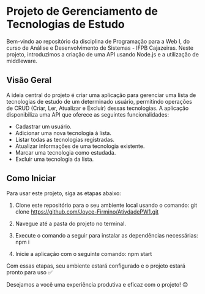 # Projeto de Gerenciamento de Tecnologias de Estudo

Bem-vindo ao repositório da disciplina de Programação para a Web I, do curso de Análise e Desenvolvimento de Sistemas - IFPB Cajazeiras. Neste projeto, introduzimos a criação de uma API usando Node.js e a utilização de middleware.

## Visão Geral

A ideia central do projeto é criar uma aplicação para gerenciar uma lista de tecnologias de estudo de um determinado usuário, permitindo operações de CRUD (Criar, Ler, Atualizar e Excluir) dessas tecnologias. A aplicação disponibiliza uma API que oferece as seguintes funcionalidades:

- Cadastrar um usuário.
- Adicionar uma nova tecnologia à lista.
- Listar todas as tecnologias registradas.
- Atualizar informações de uma tecnologia existente.
- Marcar uma tecnologia como estudada.
- Excluir uma tecnologia da lista.

## Como Iniciar

Para usar este projeto, siga as etapas abaixo:

1. Clone este repositório para o seu ambiente local usando o comando: git clone https://github.com/Joyce-Firmino/AtivdadePW1.git

2. Navegue até a pasta do projeto no terminal.

3. Execute o comando a seguir para instalar as dependências necessárias: npm i

4. Inicie a aplicação com o seguinte comando: npm start

Com essas etapas, seu ambiente estará configurado e o projeto estará pronto para uso ✅

Desejamos a você uma experiência produtiva e eficaz com o projeto! 😊

